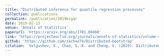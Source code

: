 ```yaml
---
title: "Distributed inference for quantile regression processes"
collection: publications
permalink: /publication/2019bigqr
date: 2019-02-13
venue: 'Annals of Statistics'
paperurl: 'https://arxiv.org/abs/1701.06088'
link: 'https://projecteuclid.org/journals/annals-of-statistics/volume-47/issue-3/Distributed-inference-for-quantile-regression-processes/10.1214/18-AOS1730.short'
github: 'https://github.com/skchao74/Distributed-bootstrap'
citation: 'Volgushev, S., Chao, S.-K. and Cheng, G. (2019). Distributed inference for quantile regression processes. <em>Annals of Statistics</em>, 47(3): 1634-1662.'
---
```

